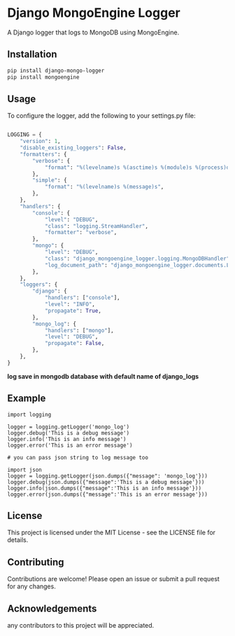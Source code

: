 # Django MongoEngine Logger

A Django logger that logs to MongoDB using MongoEngine.

## Installation

```bash
pip install django-mongo-logger
pip install mongoengine
```

## Usage

To configure the logger, add the following to your settings.py file:

```settings.py

LOGGING = {
    "version": 1,
    "disable_existing_loggers": False,
    "formatters": {
        "verbose": {
            "format": "%(levelname)s %(asctime)s %(module)s %(process)d %(thread)d %(message)s",
        },
        "simple": {
            "format": "%(levelname)s %(message)s",
        },
    },
    "handlers": {
        "console": {
            "level": "DEBUG",
            "class": "logging.StreamHandler",
            "formatter": "verbose",
        },
        "mongo": {
            "level": "DEBUG",
            "class": "django_mongoengine_logger.logging.MongoDBHandler",
            "log_document_path": "django_mongoengine_logger.documents.LogDocument", # path to you mongo engine log Document if not provided if not provided package will use default Document
        },
    },
    "loggers": {
        "django": {
            "handlers": ["console"],
            "level": "INFO",
            "propagate": True,
        },
        "mongo_log": {
            "handlers": ["mongo"],
            "level": "DEBUG",
            "propagate": False,
        },
    },
}
```

**log save in mongodb database with default name of django_logs**

## Example

```
import logging

logger = logging.getLogger('mongo_log')
logger.debug('This is a debug message')
logger.info('This is an info message')
logger.error('This is an error message')

# you can pass json string to log message too

import json
logger = logging.getLogger(json.dumps({"message": 'mongo_log'}))
logger.debug(json.dumps({"message":'This is a debug message'}))
logger.info(json.dumps({"message":'This is an info message'}))
logger.error(json.dumps({"message":'This is an error message'}))
```

## License

This project is licensed under the MIT License - see the LICENSE file for details.

## Contributing

Contributions are welcome! Please open an issue or submit a pull request for any changes.

## Acknowledgements

any contributors to this project will be appreciated.
